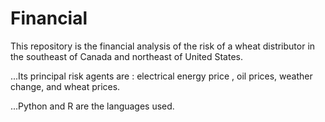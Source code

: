 # Financial

This repository is the financial analysis of the risk of a wheat distributor in the southeast of Canada and northeast of United States.

...Its principal risk agents are : electrical energy price , oil prices, weather change, and wheat prices.

...Python and R are the languages used.
